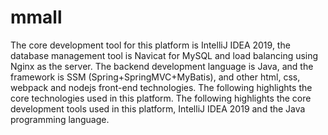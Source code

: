 # mmall
The core development tool for this platform is IntelliJ IDEA 2019, the database management tool is Navicat for MySQL and load balancing using Nginx as the server. The backend development language is Java, and the framework is SSM (Spring+SpringMVC+MyBatis), and other html, css, webpack and nodejs front-end technologies. The following highlights the core technologies used in this platform. The following highlights the core development tools used in this platform, IntelliJ IDEA 2019 and the Java programming language.
